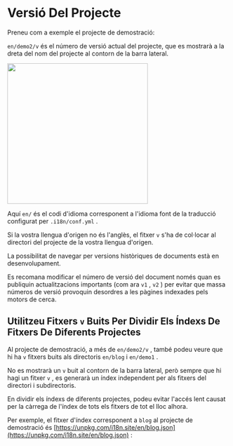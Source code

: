 # Versió Del Projecte

Preneu com a exemple el projecte de demostració:

`en/demo2/v` és el número de versió actual del projecte, que es mostrarà a la dreta del nom del projecte al contorn de la barra lateral.

<img src="https://p.3ti.site/1721290486.avif" width="320px">

Aquí `en/` és el codi d'idioma corresponent a l'idioma font de la traducció configurat per `.i18n/conf.yml` .

Si la vostra llengua d'origen no és l'anglès, el fitxer `v` s'ha de col·locar al directori del projecte de la vostra llengua d'origen.

La possibilitat de navegar per versions històriques de documents està en desenvolupament.

Es recomana modificar el número de versió del document només quan es publiquin actualitzacions importants (com ara `v1` , `v2` ) per evitar que massa números de versió provoquin desordres a les pàgines indexades pels motors de cerca.

## Utilitzeu Fitxers `v` Buits Per Dividir Els Índexs De Fitxers De Diferents Projectes

Al projecte de demostració, a més de `en/demo2/v` , també podeu veure que hi ha `v` fitxers buits als directoris `en/blog` i `en/demo1` .

No es mostrarà un `v` buit al contorn de la barra lateral, però sempre que hi hagi un fitxer `v` , es generarà un índex independent per als fitxers del directori i subdirectoris.

En dividir els índexs de diferents projectes, podeu evitar l'accés lent causat per la càrrega de l'índex de tots els fitxers de tot el lloc alhora.

Per exemple, el fitxer d'índex corresponent a `blog` al projecte de demostració és [https://unpkg.com/i18n.site/en/blog.json](https://unpkg.com/i18n.site/en/blog.json) :